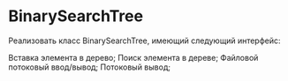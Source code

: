 # BinarySearchTree
Реализовать класс BinarySearchTree, имеющий следующий интерфейс:

Вставка элемента в дерево;
Поиск элемента в дереве;
Файловой потоковый ввод/вывод;
Потоковый вывод;
